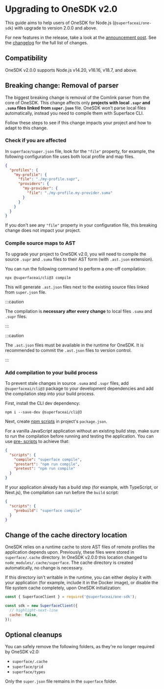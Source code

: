 # Upgrading to OneSDK v2.0

This guide aims to help users of OneSDK for Node.js (`@superfaceai/one-sdk`) with upgrade to version 2.0.0 and above.

For new features in the release, take a look at the [announcement post](https://superface.ai/blog/one-sdk-2.0). See the [changelog] for the full list of changes.

## Compatibility

OneSDK v2.0.0 supports Node.js v14.20, v16.16, v18.7, and above.

## Breaking change: Removal of parser

The biggest breaking change is removal of the Comlink parser from the core of OneSDK. This change affects only **projects with local `.supr` and `.suma` files linked from `super.json`** file. OneSDK won't parse local files automatically, instead you need to compile them with Superface CLI.

Follow these steps to see if this change impacts your project and how to adapt to this change.

### Check if you are affected

In `superface/super.json` file, look for the `"file"` property, for example, the following configuration file uses both local profile and map files.

```json title="superface/super.json"
{
  "profiles": {
    "my-profile": {
      "file": "./my-profile.supr",
      "providers": {
        "my-provider": {
          "file": "./my-profile.my-provider.suma"
        }
      }
    }
  }
}
```

If you don't see any `"file"` property in your configuration file, this breaking change does not impact your project.

### Compile source maps to AST

To upgrade your project to OneSDK v2.0, you will need to compile the source `.supr` and `.suma` files to their AST form (with `.ast.json` extension).

You can run the following command to perform a one-off compilation:

```shell
npx @superfaceai/cli@3 compile
```

This will generate `.ast.json` files next to the existing source files linked from `super.json` file.

:::caution

The compilation is **necessary after every change** to local files `.suma` and `.supr` files.

:::

:::caution

The `.ast.json` files must be available in the runtime for OneSDK. It is recommended to commit the `.ast.json` files to version control.

:::

### Add compilation to your build process

To prevent stale changes in source `.suma` and `.supr` files, add `@superfaceai/cli@3` package to your development dependencies and add the compilation step into your build process.

First, install the CLI dev dependency:

```shell
npm i --save-dev @superfaceai/cli@3
```

Next, create [npm scripts](https://docs.npmjs.com/cli/v8/using-npm/scripts) in project's `package.json`.

For a vanilla JavaScript application without an existing build step, make sure to run the compilation before running and testing the application. You can use [pre- scripts](https://docs.npmjs.com/cli/v8/using-npm/scripts#pre--post-scripts) to achieve that:

```json title="package.json"
{
  "scripts": {
    "compile": "superface compile",
    "prestart": "npm run compile",
    "pretest": "npm run compile"
  }
}
```

If your application already has a build step (for example, with TypeScript, or Next.js), the compilation can run before the `build` script:

```json title="package.json"
{
  "scripts": {
    "prebuild": "superface compile"
  }
}
```

## Change of the cache directory location

OneSDK relies on a runtime cache to store AST files of remote profiles the application depends upon. Previously, these files were stored in `superface/.cache` directory. In OneSDK v2.0.0 this location changed to `node_modules/.cache/superface`. The cache directory is created automatically, no change is necessary.

If this directory isn't writable in the runtime, you can either deploy it with your application (for example, include it in the Docker image), or disable the file system cache completely, upon OneSDK initialization:

```js
const { SuperfaceClient } = require('@superfaceai/one-sdk');

const sdk = new SuperfaceClient({
  // highlight-next-line
  cache: false,
});
```

## Optional cleanups

You can safely remove the following folders, as they're no longer required by OneSDK v2.0:

- `superface/.cache`
- `superface/grid`
- `superface/types`

Only the `super.json` file remains in the `superface` folder.

[changelog]: https://github.com/superfaceai/one-sdk-js/blob/v2.0.0/CHANGELOG.md#200---2022-08-15

